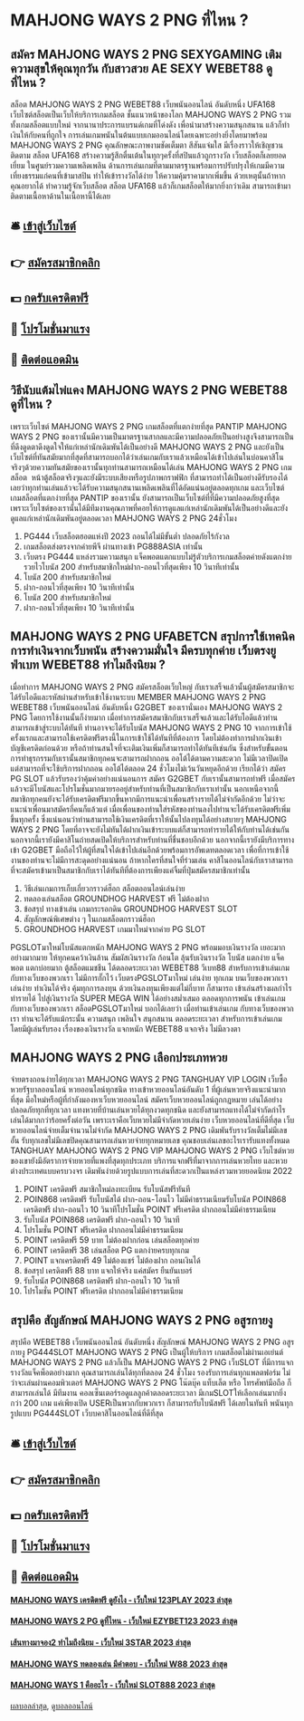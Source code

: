 # MAHJONG WAYS 2 PNG ที่ไหน ?
## สมัคร MAHJONG WAYS 2 PNG SEXYGAMING เติมความสุขให้คุณทุกวัน กับสาวสวย AE SEXY WEBET88 ดูที่ไหน ?
สล็อต MAHJONG WAYS 2 PNG WEBET88 เว็บพนันออนไลน์ อันดับหนึ่ง UFA168 เว็บไซต์สล็อตเป็นเว็บให้บริการเกมสล็อต ชั้นแนวหน้าของโลก MAHJONG WAYS 2 PNG รวมทั้งเกมสล็อตแบบใหม่ จากนานาประการแบรนด์เกมที่โด่งดัง เพื่อนำมาสร้างความสนุกสนาน แล้วก็ทำเงินให้กับคนที่ถูกใจ การเล่นเกมพนันในต้นแบบเกมออนไลน์โดยเฉพาะอย่างยิ่งโดยมาพร้อม MAHJONG WAYS 2 PNG คุณลักษณะภาพงามชัดเต็มตา สีสันแจ่มใส มีเรื่องราวให้เชิญชวนติดตาม สล็อต UFA168 สร้างความรู้สึกตื่นเต้นในทุกๆครั้งที่สปินแล้วถูกรางวัล เว็บสล็อตก็เลยยอดเยี่ยม ในศูนย์รวมความเพลิดเพลิน ด้านการเล่นเกมที่ตามมาตรฐานพร้อมการปรับปรุงให้เกมมีความเที่ยงธรรมแก่คนที่เข้ามาสปิน ทำให้เข้ารางวัลได้ง่าย ให้ความคุ้มราคามากเพิ่มขึ้น ด้วยเหตุนั้นถ้าหากคุณอยากได้ ทำความรู้จักเว็บสล็อต สล็อต UFA168 แล้วก็เกมสล็อตให้มากยิ่งกว่าเดิม สามารถเข้ามาติดตามเนื้อหาด้านในเนื้อหานี้ได้เลย

## 🛎 [เข้าสู่เว็บไซต์](https://bit.ly/3SdLNi2)
## 👉 [สมัครสมาชิกคลิก](https://bit.ly/3SdLNi2)
## 💵 [กดรับเครดิตฟรี](https://bit.ly/3dyRKHj)
## 👑 [โปรโมชั่นมาแรง](https://bit.ly/3dyRKHj)
## 📱 [ติดต่อแอดมิน](https://bit.ly/3dyRKHj)

## วิธีนับแต้มไพ่แคง MAHJONG WAYS 2 PNG WEBET88 ดูที่ไหน ?
เพราะเว็บไซต์ MAHJONG WAYS 2 PNG เกมสล็อตที่แตกง่ายที่สุด PANTIP MAHJONG WAYS 2 PNG ของเรานั้นมีความเป็นมาตรฐานสากลและมีความปลอดภัยเป็นอย่างสูงจึงสามารถเป็นที่ดึงดูดตาดึงดูดใจให้แก่เหล่านักเดิมพันได้เป็นอย่างดี MAHJONG WAYS 2 PNG และยังเป็นเว็บไซต์ที่ทันสมัยมากที่สุดที่สามารถบอกได้ว่าเล่นเกมกับเราแล้วเหมือนได้เข้าไปเล่นในบ่อนคาสิโนจริงๆด้วยความทันสมัยของเรานั้นทุกท่านสามารถเหมือนได้เล่น MAHJONG WAYS 2 PNG เกมสล็อต  หน้าตู้สล็อตจริงๆและยังมีระบบเสียงหรือรูปภาพกราฟฟิก ที่สามารถทำได้เป็นอย่างดีรับรองได้เลยว่าทุกท่านเล่นแล้วจะได้รับความสนุกสนานเพลิดเพลินที่ได้อัดแน่นอยู่ตลอดทุกเกม และเว็บไซต์ เกมสล็อตที่แตกง่ายที่สุด PANTIP ของเรานั้น ยังสามารถเป็นเว็บไซต์ที่ที่มีความปลอดภัยสูงที่สุดเพราะเว็บไซต์ของเรานั้นได้มีทีมงานคุณภาพที่คอยให้การดูแลแก่เหล่านักเดิมพันได้เป็นอย่างดีและยังดูแลแก่เหล่านักเดิมพันอยู่ตลอดเวลา MAHJONG WAYS 2 PNG 24ชั่วโมง
1. PG444 เว็บสล็อตฮอตแห่งปี 2023 ถอนได้ไม่มีขั้นต่ำ ปลอดภัยไร้กังวล
2. เกมสล็อตส่งตรงจากค่ายพีจี ผ่านทางเข้า PG888ASIA เท่านั้น
3. เว็บตรง PG444 แหล่งรวมความสนุก แจ็คพอตแตกแบบไม่รู้ตัวบริการเกมสล็อตค่ายดังแตกง่ายรวยไวโบนัส 200 สำหรับสมาชิกใหม่ฝาก-ถอนไวที่สุดเพียง 10 วินาทีเท่านั้น
4. โบนัส 200 สำหรับสมาชิกใหม่
5. ฝาก-ถอนไวที่สุดเพียง 10 วินาทีเท่านั้น
6. โบนัส 200 สำหรับสมาชิกใหม่
7. ฝาก-ถอนไวที่สุดเพียง 10 วินาทีเท่านั้น

## MAHJONG WAYS 2 PNG UFABETCN สรุปการใช้เทคนิคการทำเงินจากเว็บพนัน สร้างความมั่นใจ มีครบทุกค่าย เว็บตรงยูฟ่าเบท WEBET88 ทำไมถึงนิยม ?
เมื่อทำการ MAHJONG WAYS 2 PNG สมัครสล็อตเว็บใหญ่ กับเราเสร็จแล้วนั้นผู้สมัครสมาชิกจะได้รับไอดีและรหัสผ่านสำหรับเข้าใช้งานระบบ MEMBER MAHJONG WAYS 2 PNG WEBET88 เว็บพนันออนไลน์ อันดับหนึ่ง G2GBET ของเรานั่นเอง MAHJONG WAYS 2 PNG โดยการใช้งานนั้นก็ง่ายมาก เมื่อทำการสมัครสมาชิกกับเราเสร็จแล้วและได้รับไอดีแล้วท่านสามารถเข้าสู่ระบบได้ทันที ท่านอาจจะได้รับโบนัส MAHJONG WAYS 2 PNG 10 จากการเข้าใช้ครั้งแรกและสามารถใช้เครดิตฟรีตรงนี้ในการเข้าใช้ได้ทันทีที่ต้องการ โดยไม่ต้องทำการฝากเงินเข้าบัญชีเครดิตก่อนด้วย หรือถ้าท่านสนใจที่จะเติมเงินเพิ่มก็สามารถทำได้ทันทีเช่นกัน ซึ่งสำหรับขั้นตอนการทำธุรกรรมกับเรานั้นสมาชิกทุกคนจะสามารถฝากถอน ออโต้ได้ตามความสะดวก ไม่มีเวลาปิดเปิด แต่สามารถที่จะใช้บริการฝากถอน ออโต้ได้ตลอด 24 ชั่วโมงไม่เว้นวันหยุดอีกด้วย
เรียกได้ว่า สมัคร  PG SLOT แล้วรับรองว่าคุ้มค่าอย่างแน่นอนการ สมัคร G2GBET กับเรานั้นสามารถทำฟรี เมื่อสมัครแล้วจะมีโบนัสและโปรโมชั่นมากมายรออยู่สำหรับท่านที่เป็นสมาชิกกับเราเท่านั้น นอกเหนือจากนี้สมาชิกทุกคนยังจะได้รับเครดิตฟรีมากขึ้นหากมีการแนะนำเพื่อนสร้างรายได้ไม่จำกัดอีกด้วย ไม่ว่าจะแนะนำเพื่อนมาสมัครกี่คนก็แล้วแต่ เมื่อเพื่อนของท่านใส่รหัสของท่านลงไปท่านจะได้รับเครดิตฟรีเพิ่มขึ้นทุกครั้ง ซึ่งแน่นอนว่าท่านสามารถใช้เงินเครดิตที่เราให้นั้นไปลงทุนได้อย่างสบายๆ MAHJONG WAYS 2 PNG โดยที่อาจจะยังไม่ทันได้ฝากเงินเข้าระบบแต่ก็สามารถทำรายได้ให้กับท่านได้เช่นกัน นอกจากนี้เรายังมีคาสิโนถ่ายสดเปิดให้บริการสำหรับท่านที่ชื่นชอบอีกด้วย นอกจากนี้เรายังมีบริการทางเข้า G2GBET มือถือไว้ให้ผู้ที่สนใจได้เข้าไปเล่นอีกด้วยพร้อมการอัพเดทตลอดเวลา เพื่อที่การเข้าใช้งานของท่านจะไม่มีการสะดุดอย่างแน่นอน ถ้าหากใครที่สนใจที่ร่วมเล่น คาสิโนออนไลน์กับเราสามารถที่จะสมัครเข้ามาเป็นสมาชิกกับเราได้ทันทีที่ต้องการเพียงแค่จิ้มที่ปุ่มสมัครสมาชิกเท่านั้น
1. วิธีเล่นเกมการเก็บเกี่ยวกราวด์ฮ็อก สล็อตออนไลน์เล่นง่าย
2. ทดลองเล่นสล็อต GROUNDHOG HARVEST ฟรี ไม่ต้องฝาก
3. ข้อสรุป ทางเข้าเล่น เกมกระรอกดิน GROUNDHOG HARVEST SLOT
4. สัญลักษณ์พิเศษต่าง ๆ ในเกมสล็อตกราวน์ฮ็อก
5. GROUNDHOG HARVEST เกมมาใหม่จากค่าย PG SLOT

PGSLOTมาใหม่โบนัสแตกหนัก MAHJONG WAYS 2 PNG พร้อมมอบเงินรางวัล เยอะมาก อย่างมากมาย ให้ทุกคนคว้าเงินล้าน สัมผัสเงินรางวัล ก้อนโต ลุ้นรับเงินรางวัล โบนัส แตกง่าย แจ็คพอต แตกบ่อยมาก ตู้สล็อตแมชชีน ได้ตลอดระยะเวลา WEBET88 วีเบท88 สำหรับการเข้าเล่นเกม กับทางเว็บของพวกเรา ไม่มีการกั๊กไว้ เว็บตรงPGSLOTมาใหม่ เล่นง่าย ทุกเกม บนเว็บของพวกเรา เล่นง่าย ทำเงินได้จริง คุ้มทุกการลงทุน ด้วยเงินลงทุนเพียงแต่ไม่กี่บาท ก็สามารถ เข้าเล่นสร้างผลกำไร ทำรายได้ ไปสู่เงินรางวัล SUPER MEGA WIN ได้อย่างสม่ำเสมอ ตลอดทุกการพนัน เข้าเล่นเกม กับทางเว็บของพวกเรา สล็อตPGSLOTมาใหม่ บอกได้เลยว่า เมื่อท่านเข้าเล่นเกม กับทางเว็บของพวกเรา ท่านจะได้รับแม้กระนั้น ความสนุก เพลินใจ สนุกสนาน ตลอดระยะเวลา สำหรับการเข้าเล่นเกม โดยมีผู้เล่นรับรอง เรื่องของเงินรางวัล แจกหนัก WEBET88 แจกจริง ไม่มีลวงตา

## MAHJONG WAYS 2 PNG เลือกประเภทหวย
จ่ายตรงถอนง่ายได้ทุกเวลา MAHJONG WAYS 2 PNG TANGHUAY VIP LOGIN เว็บซื้อหวยรัฐบาลออนไลน์ หวยออนไลน์ทุกชนิด ทางเข้าหวยออนไลน์อันดับ 1 ที่ผู้เล่นหวยจริงแนะนำมากที่สุด มือใหม่หรือผู้ที่กำลังมองหาเว็บหวยออนไลน์ สมัครเว็บหวยออนไลน์ถูกกฎหมาย เล่นได้อย่างปลอดภัยทุกที่ทุกเวลา แทงหวยที่บ้านเล่นหวยได้ทุกงวดทุกชนิด และยังสามารถแทงได้ไม่จำกัดกำไร เล่นได้มากกว่าร้อยครั้งต่อวัน เพราะเราคือเว็บหวยไม่มีจำกัดหวยเล่นง่าย เว็บหวยออนไลน์ที่ดีที่สุด เว็บหวยออนไลน์จ่ายเต็มจำนวนไม่จำกัด MAHJONG WAYS 2 PNG เดิมพันรับรางวัลเต็มไม่มีเลขอั้น รับทุกเลขไม่มีเลขปิดคุณสามารถเล่นหวยจ่ายทุกหมายเลข คุณชอบเล่นเลขอะไรเรารับแทงทั้งหมด TANGHUAY MAHJONG WAYS 2 PNG VIP MAHJONG WAYS 2 PNG เว็บไซต์หวยของเขายังมีอัตราการจ่ายหวยที่แพงที่สุดทุกประเภท บริการแจกฟรีที่มาจากการเล่นหวยไทย และหวยต่างประเทศแบบครบวงจร เดิมพันง่ายด้วยรูปแบบการเล่นที่สะดวกเป็นแหล่งรวมหวยยอดนิยม 2022
1. POINT เครดิตฟรี สมาชิกใหม่ลงทะเบียน รับโบนัสฟรีทันที
2. POIN868 เครดิตฟรี รับโบนัสได้ ฝาก-ถอน-โอนไว ไม่มีค่าธรรมเนียมรับโบนัส POIN868 เครดิตฟรี ฝาก-ถอนไว 10 วินาทีโปรโมชั่น POINT ฟรีเครดิต ฝากถอนไม่มีค่าธรรมเนียม
3. รับโบนัส POIN868 เครดิตฟรี ฝาก-ถอนไว 10 วินาที
4. โปรโมชั่น POINT ฟรีเครดิต ฝากถอนไม่มีค่าธรรมเนียม
5. POINT เครดิตฟรี 59 บาท ไม่ต้องฝากก่อน เล่นสล็อตทุกค่าย
6. POINT เครดิตฟรี 38 เล่นสล็อต PG แตกง่ายครบทุกเกม
7. POINT แจกเครดิตฟรี 49 ไม่ต้องแชร์ ไม่ต้องฝาก ถอนเงินได้
8. ข้อสรุป เครดิตฟรี 88 บาท แจกให้จริง แค่สมัคร ยืนยันเบอร์
9. รับโบนัส POIN868 เครดิตฟรี ฝาก-ถอนไว 10 วินาที
10. โปรโมชั่น POINT ฟรีเครดิต ฝากถอนไม่มีค่าธรรมเนียม

## สรุปคือ สัญลักษณ์ MAHJONG WAYS 2 PNG อสูรกายงู
สรุปคือ WEBET88 เว็บพนันออนไลน์ อันดับหนึ่ง สัญลักษณ์ MAHJONG WAYS 2 PNG อสูรกายงู PG444SLOT MAHJONG WAYS 2 PNG เป็นผู้ให้บริการ เกมสล็อตไม่ผ่านเอเย่นต์ MAHJONG WAYS 2 PNG แล้วก็เป็น MAHJONG WAYS 2 PNG เว็บSLOT ที่มีการแจกรางวัลแจ็คพ็อตอย่างมาก คุณสามารถเล่นได้ทุกที่ตลอด 24 ชั่วโมง รองรับการเล่นทุกแพลตฟอร์ม ไม่ว่าจะเล่นผ่านคอมพิวเตอร์ MAHJONG WAYS 2 PNG โน๊ตบุ๊ค แท็บเล็ต หรือ โทรศัพท์มือถือ ก็สามารถเล่นได้ มีทีมงาน คอลเซ็นเตอร์รอดูแลลูกค้าตลอดระยะเวลา มีเกมSLOTให้เลือกเล่นมากยิ่งกว่า 200 เกม แค่เพียงเปิด USERเป็นพวกกับพวกเรา ก็สามารถรับโบนัสฟรี ได้เลยในทันที พนันทุกรูปแบบ PG444SLOT เว็บบคาสิโนออนไลน์ที่ดีที่สุด

## 🛎 [เข้าสู่เว็บไซต์](https://bit.ly/3SdLNi2)
## 👉 [สมัครสมาชิกคลิก](https://bit.ly/3SdLNi2)
## 💵 [กดรับเครดิตฟรี](https://bit.ly/3dyRKHj)
## 👑 [โปรโมชั่นมาแรง](https://bit.ly/3dyRKHj)
## 📱 [ติดต่อแอดมิน](https://bit.ly/3dyRKHj)

#### [MAHJONG WAYS เครดิตฟรี ดูยังไง - เว็บใหม่ 123PLAY 2023 ล่าสุด](https://atom.io/themes/mahjong%20ways%20เครดิตฟรี%20ดูยังไง%20-%20เว็บใหม่%20123play%202023%20ล่าสุด)
#### [MAHJONG WAYS 2 PG ดูที่ไหน - เว็บใหม่ EZYBET123 2023 ล่าสุด](https://atom.io/themes/mahjong%20ways%202%20pg%20ดูที่ไหน%20-%20เว็บใหม่%20ezybet123%202023%20ล่าสุด)
#### [เส้นทางมาจอง2 ทำไมถึงนิยม - เว็บใหม่ 3STAR 2023 ล่าสุด](https://atom.io/themes/เส้นทางมาจอง2%20ทำไมถึงนิยม%20-%20เว็บใหม่%203star%202023%20ล่าสุด)
#### [MAHJONG WAYS ทดลองเล่น มีคำตอบ - เว็บใหม่ W88 2023 ล่าสุด](https://atom.io/themes/mahjong%20ways%20ทดลองเล่น%20มีคำตอบ%20-%20เว็บใหม่%20w88%202023%20ล่าสุด)
#### [MAHJONG WAYS 1 คืออะไร - เว็บใหม่ SLOT888 2023 ล่าสุด](https://atom.io/themes/mahjong%20ways%201%20คืออะไร%20-%20เว็บใหม่%20slot888%202023%20ล่าสุด)

[ผลบอลล่าสุด](https://siamsport.tv "ผลบอลล่าสุด"), [ดูบอลออนไลน์](https://siamsport.tv/ดูบอลสด "ดูบอลออนไลน์")